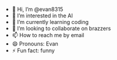 - 👋 Hi, I’m @evan8315
- 👀 I’m interested in the AI
- 🌱 I’m currently learning coding
- 💞️ I’m looking to collaborate on brazzers
- 📫 How to reach me by email
- 😄 Pronouns: Evan
- ⚡ Fun fact: funny

<!---
evan8315/evan8315 is a ✨ special ✨ repository because its `README.md` (this file) appears on your GitHub profile.
You can click the Preview link to take a look at your changes.
--->
